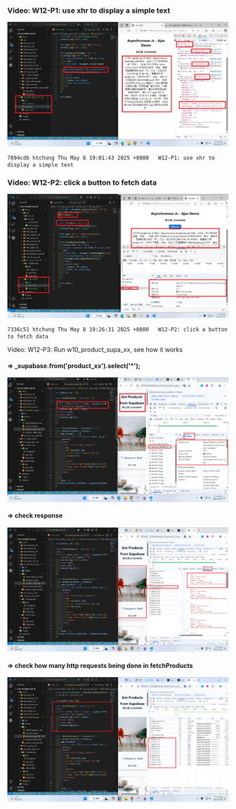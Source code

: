### Video: W12-P1: use xhr to display a simple text

![](w12-p1.png)

```
7894cdb htchung Thu May 8 19:01:43 2025 +0800   W12-P1: use xhr to display a simple text
```

### Video: W12-P2: click a button to fetch data

![](w12-p2.png)

```
7336c51 htchung Thu May 8 19:26:31 2025 +0800   W12-P2: click a button to fetch data
```

Video: W12-P3: Run w10_product_supa_xx, see how it works

#### => \_supabase.from('product_xx').select('\*');

![](w12-p3-1.png)

#### => check response

![](w12-p3-2.png)

#### => check how many http requests being done in fetchProducts

![](w12-p3-3.png)
